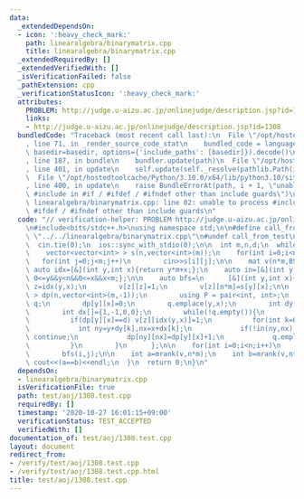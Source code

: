```yaml
---
data:
  _extendedDependsOn:
  - icon: ':heavy_check_mark:'
    path: linearalgebra/binarymatrix.cpp
    title: linearalgebra/binarymatrix.cpp
  _extendedRequiredBy: []
  _extendedVerifiedWith: []
  _isVerificationFailed: false
  _pathExtension: cpp
  _verificationStatusIcon: ':heavy_check_mark:'
  attributes:
    PROBLEM: http://judge.u-aizu.ac.jp/onlinejudge/description.jsp?id=1308
    links:
    - http://judge.u-aizu.ac.jp/onlinejudge/description.jsp?id=1308
  bundledCode: "Traceback (most recent call last):\n  File \"/opt/hostedtoolcache/Python/3.10.0/x64/lib/python3.10/site-packages/onlinejudge_verify/documentation/build.py\"\
    , line 71, in _render_source_code_stat\n    bundled_code = language.bundle(stat.path,\
    \ basedir=basedir, options={'include_paths': [basedir]}).decode()\n  File \"/opt/hostedtoolcache/Python/3.10.0/x64/lib/python3.10/site-packages/onlinejudge_verify/languages/cplusplus.py\"\
    , line 187, in bundle\n    bundler.update(path)\n  File \"/opt/hostedtoolcache/Python/3.10.0/x64/lib/python3.10/site-packages/onlinejudge_verify/languages/cplusplus_bundle.py\"\
    , line 401, in update\n    self.update(self._resolve(pathlib.Path(included), included_from=path))\n\
    \  File \"/opt/hostedtoolcache/Python/3.10.0/x64/lib/python3.10/site-packages/onlinejudge_verify/languages/cplusplus_bundle.py\"\
    , line 400, in update\n    raise BundleErrorAt(path, i + 1, \"unable to process\
    \ #include in #if / #ifdef / #ifndef other than include guards\")\nonlinejudge_verify.languages.cplusplus_bundle.BundleErrorAt:\
    \ linearalgebra/binarymatrix.cpp: line 82: unable to process #include in #if /\
    \ #ifdef / #ifndef other than include guards\n"
  code: "// verification-helper: PROBLEM http://judge.u-aizu.ac.jp/onlinejudge/description.jsp?id=1308\n\
    \n#include<bits/stdc++.h>\nusing namespace std;\n\n#define call_from_test\n#include\
    \ \"../../linearalgebra/binarymatrix.cpp\"\n#undef call_from_test\n\nsigned main(){\n\
    \  cin.tie(0);\n  ios::sync_with_stdio(0);\n\n  int m,n,d;\n  while(cin>>m>>n>>d,m){\n\
    \    vector<vector<int> > s(n,vector<int>(m));\n    for(int i=0;i<n;i++)\n   \
    \   for(int j=0;j<m;j++)\n        cin>>s[i][j];\n\n    mat v(n*m,BS(0));\n   \
    \ auto idx=[&](int y,int x){return y*m+x;};\n    auto in=[&](int y,int x){return\
    \ 0<=y&&y<n&&0<=x&&x<m;};\n\n    auto bfs=\n      [&](int y,int x){\n        int\
    \ z=idx(y,x);\n        v[z][z]=1;\n        v[z][n*m]=s[y][x];\n\n        vector<vector<int>\
    \ > dp(n,vector<int>(m,-1));\n        using P = pair<int, int>;\n        queue<P>\
    \ q;\n        dp[y][x]=0;\n        q.emplace(y,x);\n        int dy[]={0,0,1,-1};\n\
    \        int dx[]={1,-1,0,0};\n        while(!q.empty()){\n          tie(y,x)=q.front();q.pop();\n\
    \          if(dp[y][x]==d) v[z][idx(y,x)]=1;\n          for(int k=0;k<4;k++){\n\
    \            int ny=y+dy[k],nx=x+dx[k];\n            if(!in(ny,nx)||~dp[ny][nx])\
    \ continue;\n            dp[ny][nx]=dp[y][x]+1;\n            q.emplace(ny,nx);\n\
    \          }\n        }\n      };\n\n    for(int i=0;i<n;i++)\n      for(int j=0;j<m;j++)\n\
    \        bfs(i,j);\n\n    int a=mrank(v,n*m);\n    int b=mrank(v,n*m+1);\n   \
    \ cout<<(a==b)<<endl;\n  }\n  return 0;\n}\n"
  dependsOn:
  - linearalgebra/binarymatrix.cpp
  isVerificationFile: true
  path: test/aoj/1308.test.cpp
  requiredBy: []
  timestamp: '2020-10-27 16:01:15+09:00'
  verificationStatus: TEST_ACCEPTED
  verifiedWith: []
documentation_of: test/aoj/1308.test.cpp
layout: document
redirect_from:
- /verify/test/aoj/1308.test.cpp
- /verify/test/aoj/1308.test.cpp.html
title: test/aoj/1308.test.cpp
---
```

